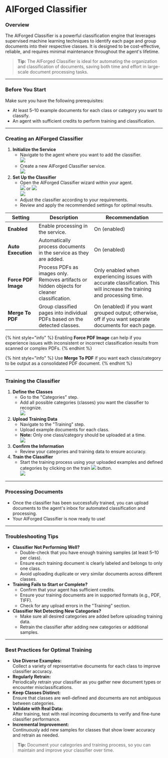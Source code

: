# AIForged Classifier

### Overview

The AIForged Classifier is a powerful classification engine that leverages supervised machine learning techniques to identify each page and group documents into their respective classes. It is designed to be cost-effective, reliable, and requires minimal maintenance throughout the agent's lifetime.

> **Tip:** The AIForged Classifier is ideal for automating the organization and classification of documents, saving both time and effort in large-scale document processing tasks.

***

### Before You Start

Make sure you have the following prerequisites:

* At least 5–10 example documents for each class or category you want to classify.
* An agent with sufficient credits to perform training and classification.

***

### Creating an AIForged Classifier

1. **Initialize the Service**
   * Navigate to the agent where you want to add the classifier.\
     ![](<../../.gitbook/assets/image (4) (1) (1) (1).png>)
   * Create a new AIForged Classifier service.\
     ![](<../../.gitbook/assets/image (5) (1) (1) (1).png>)
2. **Set Up the Classifier**
   * Open the AIForged Classifier wizard within your agent.\
     ![](<../../.gitbook/assets/image (6) (1) (1) (1).png>) or ![](<../../.gitbook/assets/image (9) (1) (1) (1).png>)\
     ![](<../../.gitbook/assets/image (8) (1) (1) (1).png>)
   * Adjust the classifier according to your requirements.
   * Review and apply the recommended settings for optimal results.

| **Setting**         | **Description**                                                                              | **Recommendation**                                                                                                       |
| ------------------- | -------------------------------------------------------------------------------------------- | ------------------------------------------------------------------------------------------------------------------------ |
| **Enabled**         | Enable processing in the service.                                                            | On (enabled)                                                                                                             |
| **Auto Execution**  | Automatically process documents in the service as they are added.                            | On (enabled)                                                                                                             |
| **Force PDF Image** | Process PDFs as images only. Removes artifacts or hidden objects for cleaner classification. | Only enabled when experiencing issues with accurate classification. This will increase the training and processing time. |
| **Merge To PDF**    | Group classified pages into individual PDFs based on the detected classes.                   | On (enabled) if you want grouped output; otherwise, off if you want separate documents for each page.                    |

{% hint style="info" %}
Enabling **Force PDF Image** can help if you experience issues with inconsistent or incorrect classification results from scanned or complex PDFs.
{% endhint %}

{% hint style="info" %}
Use **Merge To PDF** if you want each class/category to be output as a consolidated PDF document.
{% endhint %}

***

### Training the Classifier

1. **Define the Classes**
   * Go to the "Categories" step.
   * Add all possible categories (classes) you want the classifier to recognize.\
     ![](<../../.gitbook/assets/image (10) (1) (1) (1).png>)
2. **Upload Training Data**
   * Navigate to the "Training" step.
   * Upload example documents for each class.
   * **Note:** Only one class/category should be uploaded at a time.\
     ![](<../../.gitbook/assets/image (11) (1) (1) (1).png>)
3. **Confirm the Information**
   * Review your categories and training data to ensure accuracy.
4. **Train the Classifier**
   * Start the training process using your uploaded examples and defined categories by clicking on the train ![](<../../.gitbook/assets/image (13) (1) (1) (1).png>) button.\
     ![](<../../.gitbook/assets/image (12) (1) (1) (1).png>)

***

### Processing Documents

* Once the classifier has been successfully trained, you can upload documents to the agent's inbox for automated classification and processing.
* Your AIForged Classifier is now ready to use!

***

### Troubleshooting Tips

* **Classifier Not Performing Well?**
  * Double-check that you have enough training samples (at least 5–10 per class).
  * Ensure each training document is clearly labeled and belongs to only one class.
  * Avoid uploading duplicate or very similar documents across different classes.
* **Training Fails to Start or Complete?**
  * Confirm that your agent has sufficient credits.
  * Ensure your training documents are in supported formats (e.g., PDF, TIFF).
  * Check for any upload errors in the "Training" section.
* **Classifier Not Detecting New Categories?**
  * Make sure all desired categories are added before uploading training data.
  * Retrain the classifier after adding new categories or additional samples.

***

### Best Practices for Optimal Training

* **Use Diverse Examples:**\
  Collect a variety of representative documents for each class to improve classifier accuracy.
* **Regularly Retrain:**\
  Periodically retrain your classifier as you gather new document types or encounter misclassifications.
* **Keep Classes Distinct:**\
  Ensure that classes are well-defined and documents are not ambiguous between categories.
* **Validate with Real Data:**\
  After training, test with real incoming documents to verify and fine-tune classifier performance.
* **Incremental Improvement:**\
  Continuously add new samples for classes that show lower accuracy and retrain as needed.

> **Tip:** Document your categories and training process, so you can maintain and improve your classifier over time.
